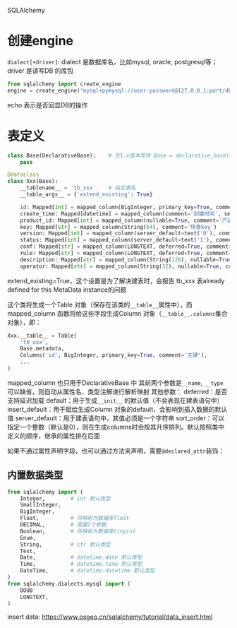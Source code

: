 SQLAlchemy

# 创建engine
`dialect[+driver]`: dialect 是数据库名，比如mysql, oracle, postgresql等；driver 是读写DB 的库包
```py
from sqlalchemy import create_engine
engine = create_engine("mysql+pymysql://user:password@127.0.0.1:port/db_name?charset=utf8mb4", echo=True)
```
echo 表示是否回显DB的操作

# 表定义
```py
class Base(DeclarativeBase):    # 在1.x版本写作 Base = declarative_base()
    pass

@dataclass
class Xxx(Base):
    __tablename__ = 'tb_xxx'    # 指定表名
    __table_args__ = {'extend_existing': True}

    id: Mapped[int] = mapped_column(BigInteger, primary_key=True, comment='主键')
    create_time: Mapped[datetime] = mapped_column(comment='创建时间', server_default=func.current_timestamp())
    product_id: Mapped[int] = mapped_column(nullable=True, comment='产品线ID')
    key: Mapped[str] = mapped_column(String(64), comment='场景key')
    version: Mapped[int] = mapped_column(server_default=text('0'), comment='版本号')
    status: Mapped[int] = mapped_column(server_default=text('1'), comment='版本状态: 1 稳定版; 2 待发布')
    conf: Mapped[str] = mapped_column(LONGTEXT, deferred=True, comment='pipeline conf')
    rule: Mapped[str] = mapped_column(LONGTEXT, deferred=True, comment='pipeline rule')
    description: Mapped[str] = mapped_column(String(128), nullable=True, comment='版本描述')
    operator: Mapped[str] = mapped_column(String(32), nullable=True, comment='最近操作人')
```
extend_existing=True，这个设置是为了解决建表时，会报告 tb_xxx 表already defined for this MetaData instance的问题

这个类将生成一个Table 对象（保存在该类的`__table__`属性中），而 mapped_column 函数将给这些字段生成Column 对象（`__table__.columns`集合对象），即：
```py
Xxx.__table__ = Table(
    'tb_xxx',
    Base.metadata,
    Columns('id', BigInteger, primary_key=True, comment='主键'),
    ...
)
```
mapped_column 也只用于DeclarativeBase 中
其前两个参数是`__name`, `__type` 可以缺省，则自动从属性名、类型注解进行解析映射
其他参数：
deferred：是否支持延迟加载
default：用于生成`__init__` 的默认值（不会表现在建表语句中）
insert_default：用于赋给生成Column 对象的default，会影响到插入数据的默认值
server_default：用于建表语句中，其值必须是一个字符串
sort_order：可以指定一个整数（默认是0），则在生成columns时会按其升序排列。默认按照类中定义的顺序，继承的属性排在后面

如果不通过属性声明字段，也可以通过方法来声明，需要`@declared_attr`装饰：

## 内置数据类型
```py
from sqlalchemy import (
    Integer,        # int 默认类型
    SmallInteger,
    BigInteger,
    Float,          # 将映射为数据库float
    DECIMAL,        # 需要2个参数
    Boolean,        # 将映射为数据库tinyint
    Enum,
    String,         # str 默认类型
    Text,
    Date,           # datetime.date 默认类型
    Time,           # datetime.time 默认类型
    DateTime,       # datetime.datetime 默认类型
)
from sqlalchemy.dialects.mysql import (
    DOUB
    LONGTEXT,
)
```



insert data:
https://www.osgeo.cn/sqlalchemy/tutorial/data_insert.html